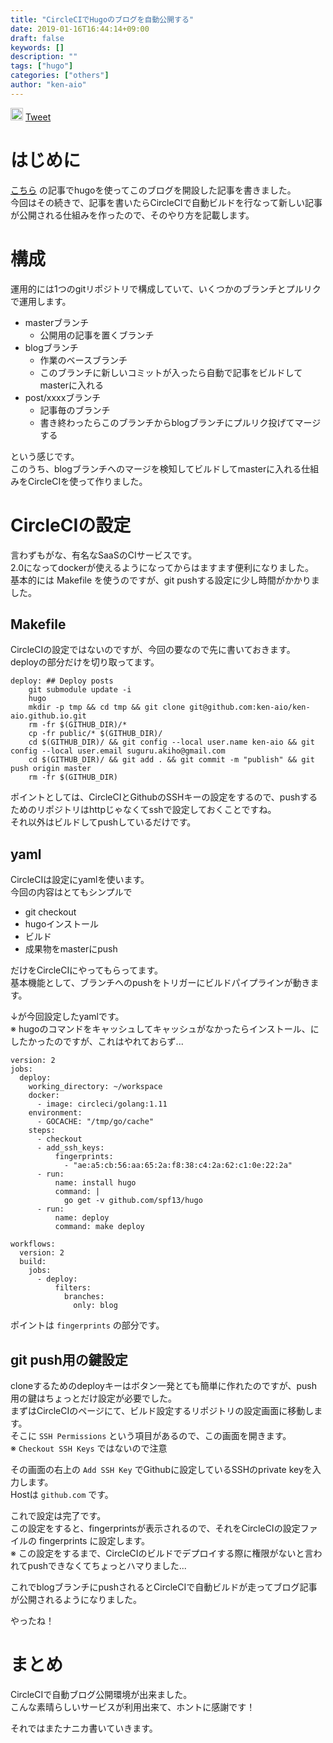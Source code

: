 ```yaml
---
title: "CircleCIでHugoのブログを自動公開する"
date: 2019-01-16T16:44:14+09:00
draft: false
keywords: []
description: ""
tags: ["hugo"]
categories: ["others"]
author: "ken-aio"
---
```


<a href="http://b.hatena.ne.jp/entry/" class="hatena-bookmark-button" data-hatena-bookmark-layout="vertical-normal" data-hatena-bookmark-lang="ja" title="このエントリーをはてなブックマークに追加"><img src="https://b.st-hatena.com/images/entry-button/button-only@2x.png" alt="このエントリーをはてなブックマークに追加" width="20" height="20" style="border: none;" /></a><script type="text/javascript" src="https://b.st-hatena.com/js/bookmark_button.js" charset="utf-8" async="async"></script>
<a href="https://twitter.com/share?ref_src=twsrc%5Etfw" class="twitter-share-button" data-show-count="false">Tweet</a><script async src="https://platform.twitter.com/widgets.js" charset="utf-8"></script>

# はじめに
[こちら](https://ken-aio.github.io/post/2019/01/15/hugo-even/) の記事でhugoを使ってこのブログを開設した記事を書きました。  
今回はその続きで、記事を書いたらCircleCIで自動ビルドを行なって新しい記事が公開される仕組みを作ったので、そのやり方を記載します。  

# 構成
運用的には1つのgitリポジトリで構成していて、いくつかのブランチとプルリクで運用します。  

* masterブランチ
  * 公開用の記事を置くブランチ
* blogブランチ
  * 作業のベースブランチ
  * このブランチに新しいコミットが入ったら自動で記事をビルドしてmasterに入れる
* post/xxxxブランチ
  * 記事毎のブランチ
  * 書き終わったらこのブランチからblogブランチにプルリク投げてマージする

という感じです。  
このうち、blogブランチへのマージを検知してビルドしてmasterに入れる仕組みをCircleCIを使って作りました。  

# CircleCIの設定
言わずもがな、有名なSaaSのCIサービスです。    
2.0になってdockerが使えるようになってからはますます便利になりました。  
基本的には Makefile を使うのですが、git pushする設定に少し時間がかかりました。  

## Makefile
CircleCIの設定ではないのですが、今回の要なので先に書いておきます。  
deployの部分だけを切り取ってます。  

```
deploy: ## Deploy posts
	git submodule update -i
	hugo
	mkdir -p tmp && cd tmp && git clone git@github.com:ken-aio/ken-aio.github.io.git
	rm -fr $(GITHUB_DIR)/*
	cp -fr public/* $(GITHUB_DIR)/
	cd $(GITHUB_DIR)/ && git config --local user.name ken-aio && git config --local user.email suguru.akiho@gmail.com
	cd $(GITHUB_DIR)/ && git add . && git commit -m "publish" && git push origin master
	rm -fr $(GITHUB_DIR)
```

ポイントとしては、CircleCIとGithubのSSHキーの設定をするので、pushするためのリポジトリはhttpじゃなくてsshで設定しておくことですね。  
それ以外はビルドしてpushしているだけです。  

## yaml
CircleCIは設定にyamlを使います。  
今回の内容はとてもシンプルで

* git checkout
* hugoインストール
* ビルド
* 成果物をmasterにpush

だけをCircleCIにやってもらってます。  
基本機能として、ブランチへのpushをトリガーにビルドパイプラインが動きます。  

↓が今回設定したyamlです。  
※ hugoのコマンドをキャッシュしてキャッシュがなかったらインストール、にしたかったのですが、これはやれておらず...

```
version: 2
jobs:
  deploy:
    working_directory: ~/workspace
    docker:
      - image: circleci/golang:1.11
    environment:
      - GOCACHE: "/tmp/go/cache"
    steps:
      - checkout
      - add_ssh_keys:
          fingerprints:
            - "ae:a5:cb:56:aa:65:2a:f8:38:c4:2a:62:c1:0e:22:2a"
      - run:
          name: install hugo
          command: |
            go get -v github.com/spf13/hugo
      - run:
          name: deploy
          command: make deploy

workflows:
  version: 2
  build:
    jobs:
      - deploy:
          filters:
            branches:
              only: blog
```

ポイントは `fingerprints` の部分です。  

## git push用の鍵設定
cloneするためのdeployキーはボタン一発とても簡単に作れたのですが、push用の鍵はちょっとだけ設定が必要でした。  
まずはCircleCIのページにて、ビルド設定するリポジトリの設定画面に移動します。  
そこに `SSH Permissions` という項目があるので、この画面を開きます。  
※ `Checkout SSH Keys` ではないので注意  

その画面の右上の `Add SSH Key` でGithubに設定しているSSHのprivate keyを入力します。  
Hostは `github.com` です。  

これで設定は完了です。  
この設定をすると、fingerprintsが表示されるので、それをCircleCIの設定ファイルの fingerprints に設定します。  
※ この設定をするまで、CircleCIのビルドでデプロイする際に権限がないと言われてpushできなくてちょっとハマりました...

これでblogブランチにpushされるとCircleCIで自動ビルドが走ってブログ記事が公開されるようになりました。  

やったね！

# まとめ
CircleCIで自動ブログ公開環境が出来ました。  
こんな素晴らしいサービスが利用出来て、ホントに感謝です！  

それではまたナニカ書いていきます。  
